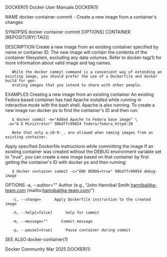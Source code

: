 DOCKER(1)							      Docker User Manuals							     DOCKER(1)

NAME
       docker-container-commit - Create a new image from a container's changes

SYNOPSIS
       docker container commit [OPTIONS] CONTAINER [REPOSITORY[:TAG]]

DESCRIPTION
       Create  a new image from an existing container specified by name or container ID.  The new image will contain the contents of the container filesystem,
       excluding any data volumes. Refer to docker-tag(1) for more information about valid image and tag names.

       While the docker commit command is a convenient way of extending an existing image, you should prefer the use of a Dockerfile and docker build for gen‐
       erating images that you intend to share with other people.

EXAMPLES
Creating a new image from an existing container
       An existing Fedora based container has had Apache installed while running in interactive mode with the bash shell. Apache is also running. To create  a
       new image run docker ps to find the container's ID and then run:

       $ docker commit -m="Added Apache to Fedora base image" \
	 -a="A D Ministrator" 98bd7fc99854 fedora/fedora_httpd:20

       Note that only a-z0-9-_. are allowed when naming images from an existing container.

Apply specified Dockerfile instructions while committing the image
       If  an existing container was created without the DEBUG environment variable set to "true", you can create a new image based on that container by first
       getting the container's ID with docker ps and then running:

       $ docker container commit -c="ENV DEBUG=true" 98bd7fc99854 debug-image

OPTIONS
       -a, --author=""	    Author (e.g., "John Hannibal Smith hannibal@a-team.com ⟨mailto:hannibal@a-team.com⟩")

       -c, --change=	  Apply Dockerfile instruction to the created image

       -h, --help[=false]      help for commit

       -m, --message=""	     Commit message

       -p, --pause[=true]      Pause container during commit

SEE ALSO
       docker-container(1)

Docker Community							   Mar 2025								     DOCKER(1)
